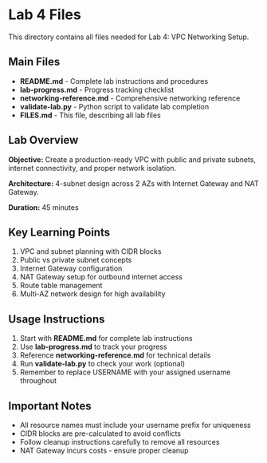 # Lab 4 Files

This directory contains all files needed for Lab 4: VPC Networking Setup.

## Main Files

- **README.md** - Complete lab instructions and procedures
- **lab-progress.md** - Progress tracking checklist
- **networking-reference.md** - Comprehensive networking reference
- **validate-lab.py** - Python script to validate lab completion
- **FILES.md** - This file, describing all lab files

## Lab Overview

**Objective:** Create a production-ready VPC with public and private subnets, internet connectivity, and proper network isolation.

**Architecture:** 4-subnet design across 2 AZs with Internet Gateway and NAT Gateway.

**Duration:** 45 minutes

## Key Learning Points

1. VPC and subnet planning with CIDR blocks
2. Public vs private subnet concepts
3. Internet Gateway configuration
4. NAT Gateway setup for outbound internet access
5. Route table management
6. Multi-AZ network design for high availability

## Usage Instructions

1. Start with **README.md** for complete lab instructions
2. Use **lab-progress.md** to track your progress
3. Reference **networking-reference.md** for technical details
4. Run **validate-lab.py** to check your work (optional)
5. Remember to replace USERNAME with your assigned username throughout

## Important Notes

- All resource names must include your username prefix for uniqueness
- CIDR blocks are pre-calculated to avoid conflicts
- Follow cleanup instructions carefully to remove all resources
- NAT Gateway incurs costs - ensure proper cleanup

